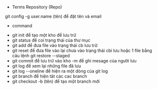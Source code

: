- Terms 
Repository (Repo)
 
 git config -g user.name (tên) để đặt tên và email
 
- command
+ git init để tạo một kho để lưu trữ
+ git status để coi trạng thái của thư mục
+ git add  để đưa file vào trạng thái cb lưu trữ
+ git reset để đưa file vào lại chưa vào trạng thái cbi lưu hoặc 1 file bằng câu lệnh git restore --staged <file> 
+ git commit để lưu trữ vào kho -m để ghi mesage của người  lưu
+ git log để xem lại những file đã lưu
+ git log --oneline để hiện ra một dòng của git log
+ git branch để hiện tât các cac branch
+ git checkout -b (tên) để tạo một branch mới